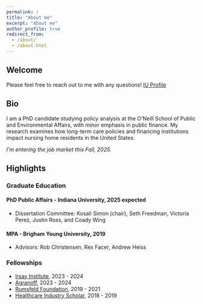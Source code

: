 ```yaml
---
permalink: /
title: "About me"
excerpt: "About me"
author_profile: true
redirect_from: 
  - /about/
  - /about.html
---
```


## Welcome
Please feel free to reach out to me with any questions! [IU Profile](https://oneill.indiana.edu/doctoral/student-profiles/fisher-megdalynn.html)

## Bio
I am a PhD candidate studying policy analysis at the O'Neill School of Public and Environmental Affairs, with minor emphasis in public finance. 
My research examines how long-term care policies and financing institutions impact nursing home residents in the United States. 

*I'm entering the job market this Fall, 2025.* 

## Highlights 

### Graduate Education
#### PhD Public Affairs - Indiana University, 2025 expected  
* Dissertation Committee: Kosali Simon (chair), Seth Freedman, Victoria Perez, Justin Ross, and Coady Wing  

#### MPA - Brigham Young University, 2019  
* Advisors: Rob Christensen, Rex Facer, Andrew Heiss

### Fellowships
* [Irsay Institute](https://irsay.iu.edu/index.html), 2023 - 2024
* [Agranoff](https://oneill.indiana.edu/faculty-research/directory/profiles/faculty/full-time/agranoff-robert.html), 2023 - 2024
* [Rumsfeld Foundation](https://www.rumsfeldfoundation.org/public_service/graduate_fellowships), 2019 - 2021
* [Healthcare Industry Scholar](https://marriott.byu.edu/hlc/), 2018 - 2019

